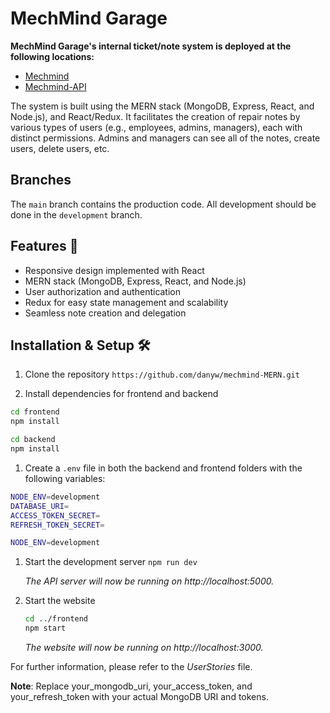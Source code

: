 # MechMind Garage 

**MechMind Garage's internal ticket/note system is deployed at the following locations:**
- [Mechmind](https://mechmind.onrender.com)
- [Mechmind-API](https://mechmind-api.onrender.com)

The system is built using the MERN stack (MongoDB, Express, React, and Node.js), and React/Redux. It facilitates the creation of repair notes by various types of users (e.g., employees, admins, managers), each with distinct permissions. Admins and managers can see all of the notes, create users, delete users, etc.

## Branches
The `main` branch contains the production code. All development should be done in the `development` branch. 
## Features 🌟

- Responsive design implemented with React
- MERN stack (MongoDB, Express, React, and Node.js)
- User authorization and authentication
- Redux for easy state management and scalability
- Seamless note creation and delegation

## Installation & Setup 🛠️

1. Clone the repository
`https://github.com/danyw/mechmind-MERN.git`

2. Install dependencies for frontend and backend
``` bash
cd frontend
npm install

cd backend
npm install
```
1. Create a `.env` file in both the backend and frontend folders with the following variables:

```bash
NODE_ENV=development
DATABASE_URI=
ACCESS_TOKEN_SECRET=
REFRESH_TOKEN_SECRET=
```
```bash
NODE_ENV=development
```


1. Start the development server
`npm run dev`

    *The API server will now be running on http://localhost:5000.*

2. Start the website
    ```bash
    cd ../frontend
    npm start
    ```

    *The website will now be running on http://localhost:3000.*

For further information, please refer to the *UserStories* file.

**Note**: Replace your_mongodb_uri, your_access_token, and your_refresh_token with your actual MongoDB URI and tokens.